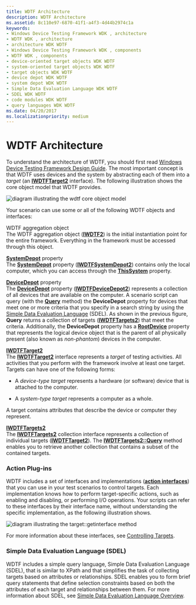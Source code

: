 ```yaml
---
title: WDTF Architecture
description: WDTF Architecture
ms.assetid: 8c110e97-6870-41f1-a4f3-4d44b2974c1a
keywords:
- Windows Device Testing Framework WDK , architecture
- WDTF WDK , architecture
- architecture WDK WDTF
- Windows Device Testing Framework WDK , components
- WDTF WDK , components
- device-oriented target objects WDK WDTF
- system-oriented target objects WDK WDTF
- target objects WDK WDTF
- device depot WDK WDTF
- system depot WDK WDTF
- Simple Data Evaluation Language WDK WDTF
- SDEL WDK WDTF
- code modules WDK WDTF
- query languages WDK WDTF
ms.date: 04/20/2017
ms.localizationpriority: medium
---
```


# WDTF Architecture


To understand the architecture of WDTF, you should first read [Windows Device Testing Framework Design Guide](wdtf-overview.md). The most important concept is that WDTF uses devices and the system by abstracting each of them into a *target* (an [**IWDTFTarget2**](https://docs.microsoft.com/windows-hardware/drivers/ddi/wdtf/nn-wdtf-iwdtftarget2) interface). The following illustration shows the core object model that WDTF provides.

![diagram illustrating the wdtf core object model](images/wdtf-objectmodel.gif)

Your scenario can use some or all of the following WDTF objects and interfaces:

<a href="" id="wdtf-aggregation-object"></a>WDTF aggregation object  
The WDTF aggregation object ([**IWDTF2**](https://docs.microsoft.com/windows-hardware/drivers/ddi/index)) is the initial instantiation point for the entire framework. Everything in the framework must be accessed through this object.

<a href="" id="systemdepot-property"></a>[**SystemDepot**](https://docs.microsoft.com/windows-hardware/drivers/ddi/wdtf/nf-wdtf-iwdtf2-get_systemdepot) property  
The [**SystemDepot**](https://docs.microsoft.com/windows-hardware/drivers/ddi/wdtf/nf-wdtf-iwdtf2-get_systemdepot) property ([**IWDTFSystemDepot2**](https://docs.microsoft.com/windows-hardware/drivers/ddi/wdtf/nn-wdtf-iwdtfsystemdepot2)) contains only the local computer, which you can access through the [**ThisSystem**](https://docs.microsoft.com/windows-hardware/drivers/ddi/wdtf/nf-wdtf-iwdtfsystemdepot2-get_thissystem) property.

<a href="" id="devicedepot-property"></a>[**DeviceDepot**](https://docs.microsoft.com/windows-hardware/drivers/ddi/wdtf/nf-wdtf-iwdtf2-get_devicedepot) property  
The [**DeviceDepot**](https://docs.microsoft.com/windows-hardware/drivers/ddi/wdtf/nf-wdtf-iwdtf2-get_devicedepot) property ([**IWDTFDeviceDepot2**](https://docs.microsoft.com/windows-hardware/drivers/ddi/wdtf/nn-wdtf-iwdtfdevicedepot2)) represents a collection of all devices that are available on the computer. A scenario script can query (with the [**Query**](https://docs.microsoft.com/windows-hardware/drivers/ddi/wdtf/nf-wdtf-iwdtftargets2-query) method) the **DeviceDepot** property for devices that meet one or more criteria that you specify in a search string by using the [Simple Data Evaluation Language](simple-data-evaluation-language-overview.md) (SDEL). As shown in the previous figure, **Query** returns a collection of targets ([**IWDTFTargets2**](https://docs.microsoft.com/windows-hardware/drivers/ddi/wdtf/nn-wdtf-iwdtftargets2)) that meet the criteria. Additionally, the **DeviceDepot** property has a [**RootDevice**](https://docs.microsoft.com/windows-hardware/drivers/ddi/wdtf/nf-wdtf-iwdtfdevicedepot2-get_rootdevice) property that represents the logical device object that is the parent of all physically present (also known as *non-phantom*) devices in the computer.

<a href="" id="iwdtftarget2"></a>[**IWDTFTarget2**](https://docs.microsoft.com/windows-hardware/drivers/ddi/wdtf/nn-wdtf-iwdtftarget2)  
The [**IWDTFTarget2**](https://docs.microsoft.com/windows-hardware/drivers/ddi/wdtf/nn-wdtf-iwdtftarget2) interface represents a *target* of testing activities. All activities that you perform with the framework involve at least one target. Targets can have one of the following forms:

-   A *device-type target* represents a hardware (or software) device that is attached to the computer.

-   A *system-type target* represents a computer as a whole.

A target contains attributes that describe the device or computer they represent.

<a href="" id="iwdtftargets2"></a>[**IWDTFTargets2**](https://docs.microsoft.com/windows-hardware/drivers/ddi/wdtf/nn-wdtf-iwdtftargets2)  
The [**IWDTFTargets2**](https://docs.microsoft.com/windows-hardware/drivers/ddi/wdtf/nn-wdtf-iwdtftargets2) collection interface represents a collection of individual targets ([**IWDTFTarget2**](https://docs.microsoft.com/windows-hardware/drivers/ddi/wdtf/nn-wdtf-iwdtftarget2)). The [**IWDTFTargets2::Query**](https://docs.microsoft.com/windows-hardware/drivers/ddi/wdtf/nf-wdtf-iwdtftargets2-query) method enables you to retrieve another collection that contains a subset of the contained targets.

### Action Plug-ins

WDTF includes a set of interfaces and implementations ([**action interfaces**](https://docs.microsoft.com/windows-hardware/drivers/ddi/index)) that you can use in your test scenarios to control targets. Each implementation knows how to perform target-specific actions, such as enabling and disabling, or performing I/O operations. Your scripts can refer to these interfaces by their interface name, without understanding the specific implementation, as the following illustration shows.

![diagram illustrating the target::getinterface method](images/wdtf-getinterface.gif)

For more information about these interfaces, see [Controlling Targets](controlling-targets.md).

### Simple Data Evaluation Language (SDEL)

WDTF includes a simple query language, Simple Data Evaluation Language (SDEL), that is similar to XPath and that simplifies the task of collecting targets based on attributes or relationships. SDEL enables you to form brief query statements that define selection constraints based on both the attributes of each target and relationships between them. For more information about SDEL, see [Simple Data Evaluation Language Overview](simple-data-evaluation-language-overview.md).

 

 





